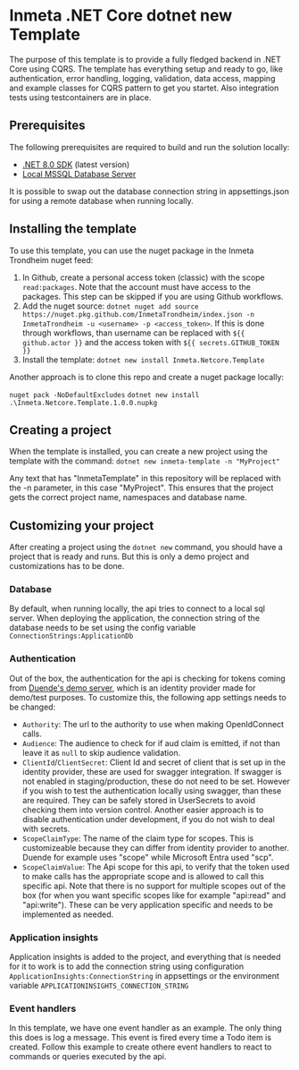 # Inmeta .NET Core dotnet new Template

The purpose of this template is to provide a fully fledged backend in .NET Core using CQRS. The template has everything setup and ready to go, like authentication, error handling, logging, validation, data access, mapping and example classes for CQRS pattern to get you startet. Also integration tests using testcontainers are in place.

## Prerequisites

The following prerequisites are required to build and run the solution locally:

- [.NET 8.0 SDK](https://dotnet.microsoft.com/download/dotnet/8.0) (latest version)
- [Local MSSQL Database Server](https://www.microsoft.com/en-us/sql-server/sql-server-downloads)

It is possible to swap out the database connection string in appsettings.json for using a remote database when running locally.

## Installing the template

To use this template, you can use the nuget package in the Inmeta Trondheim nuget feed:
1. In Github, create a personal access token (classic) with the scope ```read:packages```. Note that the account must have access to the packages. This step can be skipped if you are using Github workflows.
2. Add the nuget source:
```dotnet nuget add source https://nuget.pkg.github.com/InmetaTrondheim/index.json -n InmetaTrondheim -u <username> -p <access_token>```.
If this is done through workflows, than username can be replaced with ```${{ github.actor }}``` and the access token with ```${{ secrets.GITHUB_TOKEN }} ```
3. Install the template:
```dotnet new install Inmeta.Netcore.Template```

Another approach is to clone this repo and create a nuget package locally:

```nuget pack -NoDefaultExcludes```
```dotnet new install .\Inmeta.Netcore.Template.1.0.0.nupkg```

## Creating a project

When the template is installed, you can create a new project using the template with the command:
```dotnet new inmeta-template -n "MyProject"```

Any text that has "InmetaTemplate" in this repository will be replaced with the -n parameter, in this case "MyProject". This ensures that the project gets the correct project name, namespaces and database name.

## Customizing your project

After creating a project using the ```dotnet new``` command, you should have a project that is ready and runs. But this is only a demo project and customizations has to be done.

### Database

By default, when running locally, the api tries to connect to a local sql server. When deploying the application, the connection string of the database needs to be set using the config variable ```ConnectionStrings:ApplicationDb```

### Authentication

Out of the box, the authentication for the api is checking for tokens coming from [Duende's demo server](https://demo.duendesoftware.com/), which is an identity provider made for demo/test purposes.
To customize this, the following app settings needs to be changed:
- ```Authority```: The url to the authority to use when making OpenIdConnect calls.
- ```Audience```: The audience to check for if aud claim is emitted, if not than leave it as ```null``` to skip audience validation.
- ```ClientId```/```ClientSecret```: Client Id and secret of client that is set up in the identity provider, these are used for swagger integration. If swagger is not enabled in staging/production, these do not need to be set. However if you wish to test the authentication locally using swagger, than these are required. They can be safely stored in UserSecrets to avoid checking them into version control. Another easier approach is to disable authentication under development, if you do not wish to deal with secrets.
- ```ScopeClaimType```: The name of the claim type for scopes. This is customizeable because they can differ from identity provider to another. Duende for example uses "scope" while Microsoft Entra used "scp".
- ```ScopeClaimValue```: The Api scope for this api, to verify that the token used to make calls has the appropriate scope and is allowed to call this specific api. Note that there is no support for multiple scopes out of the box (for when you want specific scopes like for example "api:read" and "api:write"). These can be very application specific and needs to be implemented as needed.

### Application insights

Application insights is added to the project, and everything that is needed for it to work is to add the connection string using configuration ```ApplicationInsights:ConnectionString``` in appsettings or the environment variable ```APPLICATIONINSIGHTS_CONNECTION_STRING```

### Event handlers

In this template, we have one event handler as an example. The only thing this does is log a message. This event is fired every time a Todo item is created. Follow this example to create othere event handlers to react to commands or queries executed by the api.